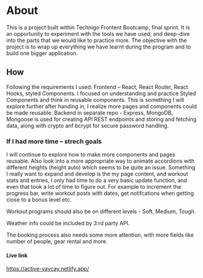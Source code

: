 # About

This is a project built within Technigo Frontent Bootcamp, final sprint. It is an opportunity to experiment with the tools we have used, and deep-dive into the parts that we would like to practice more. The objective with the project is to wrap up everything we have learnt during the program and to build one bigger application.

## How

Following the requirements I used:
Frontend – React, React Router, React Hooks, styled Components. I focused on understanding and practice Styled Components and think in reusable components. This is something I will explore further after handing in, I realize more pages and components could be made reusable. 
Backend in separate repo - Express, MongoDB, Mongoose is used for creating API REST endpoints and storing and fetching data, along with crypto anf bcrypt for secure password handling. 

### If I had more time – strech goals

I will continue to explore how to make more components and pages reusable. Also look into a more appropriate way to animate accordions with different heights (height auto) which seems to be quite an issue. Something I really want to expand and develop is the my page content, and workout stats and entries, I only had time to do a very basic update function, and even that took a lot of time to figure out. For example to increment the progress bar, write workout posts with dates, get notifcations when getting close to a bonus level etc.

Workout programs should also be on different levels - Soft, Medium, Tough.

Weather info could be included by 3:rd party API.

The booking process also needs some more attention, with more fields like number of people, gear rental and more.

#### Live link

https://active-vaycay.netlify.app/